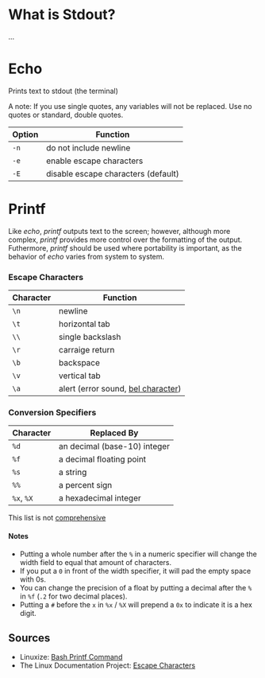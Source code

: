 # What is Stdout?
...

# Echo
Prints text to stdout (the terminal) <br />

A note: If you use single quotes, any variables will not be replaced. Use no quotes or standard, double quotes.

| Option | Function |
| ------ | -------- | 
| `-n` | do not include newline | 
| `-e` | enable escape characters |
| `-E` | disable escape characters (default) |

# Printf
Like _echo_, _printf_ outputs text to the screen; however, although more complex,  _printf_ provides more control over the formatting of the output. <br />
Futhermore, _printf_ should be used where portability is important, as the behavior of _echo_ varies from system to system.

### Escape Characters
| Character | Function |
| --------- | -------- |
| `\n` | newline |
| `\t` | horizontal tab |
| `\\` | single backslash |
| `\r` | carraige return |
| `\b` | backspace |
| `\v` | vertical tab |
| `\a` | alert (error sound, [bel character](https://en.wikipedia.org/wiki/Bell_character)) |

### Conversion Specifiers
| Character | Replaced By |
| --------- | -------- |
| `%d` | an decimal (base-10) integer |
| `%f` | a decimal floating point |
| `%s` | a string |
| `%%` | a percent sign |
| `%x`, `%X` | a hexadecimal integer |
This list is not [comprehensive](https://linuxize.com/post/bash-printf-command/)

#### Notes
- Putting a whole number after the `%` in a numeric specifier will change the width field to equal that amount of characters.
- If you put a `0` in front of the width specifier, it will pad the empty space with 0s.
- You can change the precision of a float by putting a decimal after the `%` in `%f` (`.2` for two decimal places).
- Putting a `#` before the `x` in `%x` / `%X` will prepend a `0x` to indicate it is a hex digit.

## Sources
- Linuxize: [Bash Printf Command](https://linuxize.com/post/bash-printf-command/)
- The Linux Documentation Project: [Escape Characters](https://tldp.org/LDP/abs/html/escapingsection.html)
